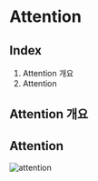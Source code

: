 # Attention

## Index

1. Attention 개요
2. Attention

## Attention 개요

## Attention

![attention](C:\Users\student\Documents\github\NLP\basic_nlp\attention\images\attention.png)